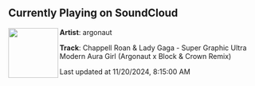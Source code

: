 ## Currently Playing on SoundCloud

[<img align="left" width="100" src="https://i1.sndcdn.com/artworks-XaezKfrfmPqPz8Sc-yHoeww-t500x500.jpg">](https://soundcloud.com/itsargonaut/supergraphicultramodernauragirl)

**Artist**: argonaut 

**Track**: Chappell Roan & Lady Gaga - Super Graphic Ultra Modern Aura Girl (Argonaut x Block & Crown Remix)

Last updated at 11/20/2024, 8:15:00 AM
